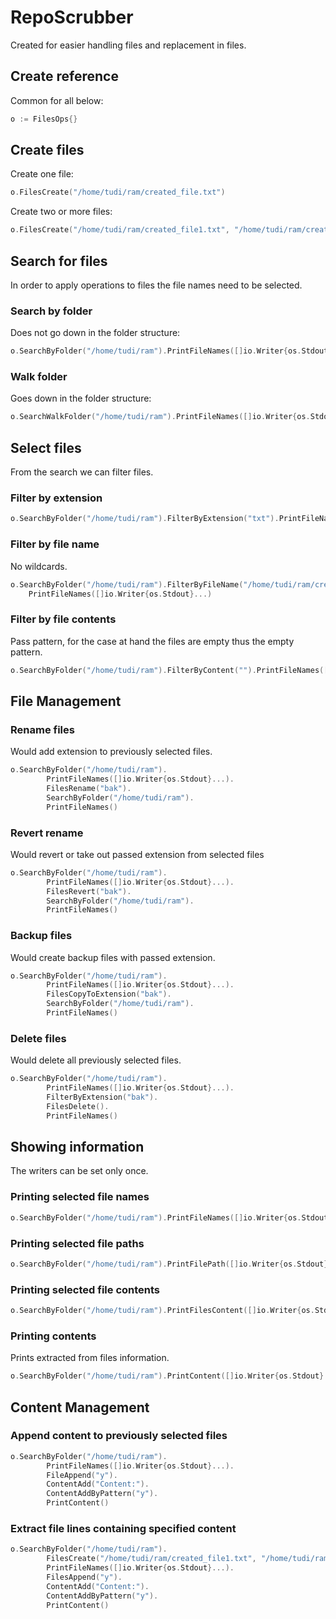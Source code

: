 # RepoScrubber
Created for easier handling files and replacement in files.

## Create reference
Common for all below:
```go
o := FilesOps{}
```

## Create files
Create one file:
```go
o.FilesCreate("/home/tudi/ram/created_file.txt")
```

Create two or more files:
```go
o.FilesCreate("/home/tudi/ram/created_file1.txt", "/home/tudi/ram/created_file2.txt")
```

## Search for files
In order to apply operations to files the file names need to be selected.<br/>

### Search by folder
Does not go down in the folder structure:
```go
o.SearchByFolder("/home/tudi/ram").PrintFileNames([]io.Writer{os.Stdout}...)
```

### Walk folder
Goes down in the folder structure:
```go
o.SearchWalkFolder("/home/tudi/ram").PrintFileNames([]io.Writer{os.Stdout}...)
```

## Select files
From the search we can filter files.

### Filter by extension
```go
o.SearchByFolder("/home/tudi/ram").FilterByExtension("txt").PrintFileNames([]io.Writer{os.Stdout}...)
```

### Filter by file name
No wildcards.
```go
o.SearchByFolder("/home/tudi/ram").FilterByFileName("/home/tudi/ram/created_file1.txt").
	PrintFileNames([]io.Writer{os.Stdout}...)
```

### Filter by file contents
Pass pattern, for the case at hand the files are empty thus the empty pattern.
```go
o.SearchByFolder("/home/tudi/ram").FilterByContent("").PrintFileNames([]io.Writer{os.Stdout}...)
```

## File Management
### Rename files
Would add extension to previously selected files.
```go
o.SearchByFolder("/home/tudi/ram").
		PrintFileNames([]io.Writer{os.Stdout}...).
		FilesRename("bak").
		SearchByFolder("/home/tudi/ram").
		PrintFileNames()
```

### Revert rename
Would revert or take out passed extension from selected files
```go
o.SearchByFolder("/home/tudi/ram").
		PrintFileNames([]io.Writer{os.Stdout}...).
		FilesRevert("bak").
		SearchByFolder("/home/tudi/ram").
		PrintFileNames()
```

### Backup files
Would create backup files with passed extension.
```go
o.SearchByFolder("/home/tudi/ram").
		PrintFileNames([]io.Writer{os.Stdout}...).
		FilesCopyToExtension("bak").
		SearchByFolder("/home/tudi/ram").
		PrintFileNames()
```

### Delete files
Would delete all previously selected files.
```go
o.SearchByFolder("/home/tudi/ram").
		PrintFileNames([]io.Writer{os.Stdout}...).
		FilterByExtension("bak").
		FilesDelete().
		PrintFileNames()
```

## Showing information
The writers can be set only once.
### Printing selected file names
```go
o.SearchByFolder("/home/tudi/ram").PrintFileNames([]io.Writer{os.Stdout}...)
```

### Printing selected file paths
```go
o.SearchByFolder("/home/tudi/ram").PrintFilePath([]io.Writer{os.Stdout}...)
```

### Printing selected file contents
```go
o.SearchByFolder("/home/tudi/ram").PrintFilesContent([]io.Writer{os.Stdout}...)
```

### Printing contents
Prints extracted from files information.
```go
o.SearchByFolder("/home/tudi/ram").PrintContent([]io.Writer{os.Stdout}...)
```

## Content Management
### Append content to previously selected files
```go
o.SearchByFolder("/home/tudi/ram").
		PrintFileNames([]io.Writer{os.Stdout}...).
		FileAppend("y").
		ContentAdd("Content:").
		ContentAddByPattern("y").
		PrintContent()
```
### Extract file lines containing specified content
```go
o.SearchByFolder("/home/tudi/ram").
		FilesCreate("/home/tudi/ram/created_file1.txt", "/home/tudi/ram/created_file2.txt").
		PrintFileNames([]io.Writer{os.Stdout}...).
		FilesAppend("y").
		ContentAdd("Content:").
		ContentAddByPattern("y").
		PrintContent()
``` 
